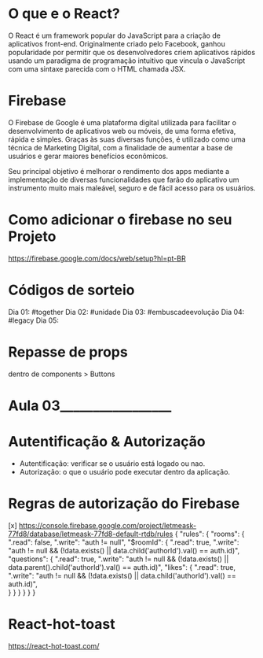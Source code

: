 # O que e o React? 
O React é um framework popular do JavaScript para a criação de aplicativos front-end. 
Originalmente criado pelo Facebook, ganhou popularidade por permitir que os desenvolvedores criem aplicativos rápidos usando um paradigma de programação intuitivo que vincula o JavaScript com uma sintaxe parecida com o HTML chamada JSX.

# Firebase
O Firebase de Google é uma plataforma digital utilizada para facilitar o desenvolvimento de aplicativos web ou móveis, de uma forma efetiva, rápida e simples. Graças às suas diversas funções, é utilizado como uma técnica de Marketing Digital, com a finalidade de aumentar a base de usuários e gerar maiores benefícios econômicos. 

Seu principal objetivo é melhorar o rendimento dos apps mediante a implementação de diversas funcionalidades que farão do aplicativo um instrumento muito mais maleável, seguro e de fácil acesso para os usuários.

# Como adicionar o firebase no seu Projeto
https://firebase.google.com/docs/web/setup?hl=pt-BR

# Códigos de sorteio
  Dia 01: #together
  Dia 02: #unidade
  Dia 03: #embuscadeevolução
  Dia 04: #legacy
  Dia 05:

# Repasse de props
dentro de components > Buttons

# Aula 03_________________
# Autentificação & Autorização
  - Autentificação: verificar se o usuário está logado ou nao.
  - Autorização:  o que o usuário pode executar dentro da aplicação.

# Regras de autorização do Firebase

  [x] https://console.firebase.google.com/project/letmeask-77fd8/database/letmeask-77fd8-default-rtdb/rules
 {
  "rules": {
    "rooms": {
      ".read": false,
      ".write": "auth != null",
      "$roomId": {
        ".read": true,
        ".write": "auth != null && (!data.exists() || data.child('authorId').val() == auth.id)",
        "questions": {
          ".read": true,
          ".write": "auth != null && (!data.exists() || data.parent().child('authorId').val() == auth.id)",
          "likes": {
            ".read": true,
            ".write": "auth != null && (!data.exists() || data.child('authorId').val() == auth.id)",  
          }
        }
      }
    }
  }
}


# React-hot-toast
https://react-hot-toast.com/

